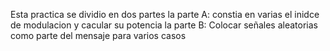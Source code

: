 Esta practica se dividio en dos partes 
la parte A: constia en varias el inidce de modulacion y cacular su potencia 
la parte B: Colocar señales aleatorias como parte del mensaje para varios casos
